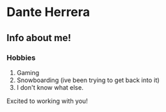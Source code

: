 # Dante Herrera

## Info about me!

### Hobbies

1. Gaming
2. Snowboarding (ive been trying to get back into it)
3. I don't know what else.

Excited to working with you!
